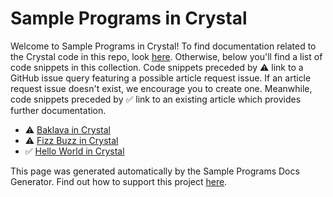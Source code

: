 # Sample Programs in Crystal

Welcome to Sample Programs in Crystal! To find documentation related to the Crystal 
    code in this repo, look [here](https://sample-programs.therenegadecoder.com/languages/crystal).
     Otherwise, below you'll find a list of code snippets in this collection. 
    Code snippets preceded by :warning: link to a GitHub 
    issue query featuring a possible article request issue. If an article request issue 
    doesn't exist, we encourage you to create one. Meanwhile, code snippets preceded 
    by :white_check_mark: link to an existing article which provides further documentation.
    

- :warning: [Baklava in Crystal](https://github.com//TheRenegadeCoder/sample-programs-website/issues?utf8=%E2%9C%93&q=is%3Aissue+is%3Aopen+baklava+crystal)
- :warning: [Fizz Buzz in Crystal](https://github.com//TheRenegadeCoder/sample-programs-website/issues?utf8=%E2%9C%93&q=is%3Aissue+is%3Aopen+fizz+buzz+crystal)
- :white_check_mark: [Hello World in Crystal](https://sample-programs.therenegadecoder.com/projects/hello-world/crystal)

This page was generated automatically by the Sample Programs Docs Generator. 
    Find out how to support this project [here](https://github.com/TheRenegadeCoder/sample-programs-docs-generator).